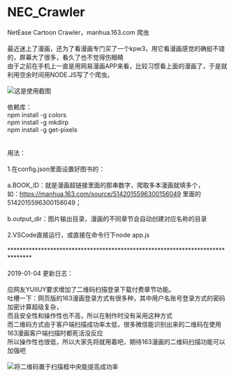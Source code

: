 # NEC_Crawler
NetEase Cartoon Crawler，manhua.163.com 爬虫<br>
<br>
最近迷上了漫画，还为了看漫画专门买了一个kpw3，用它看漫画感觉的确挺不错的，屏幕大了很多，看久了也不觉得伤眼睛<br>
由于之前在手机上一直是用网易漫画APP来看，比较习惯看上面的漫画了，于是就利用空余时间用NODE.JS写了个爬虫。<br>
<br>
![这是使用截图](https://github.com/tzwsoho/NEC_Crawler/raw/master/TIM%E6%88%AA%E5%9B%BE20180426153501.png)<br>
<br>
依赖库：<br>
npm install -g colors<br>
npm install -g mkdirp<br>
npm install -g get-pixels<br>
<br>
<br>
用法：<br>
<br>
1.在config.json里面设置好图书的：<br>
<br>
  a.BOOK_ID：就是漫画超链接里面的那串数字，爬取多本漫画就填多个，<br>
    如：https://manhua.163.com/source/5142015596300156049 里面的 5142015596300156049；<br>
<br>
  b.output_dir：图片输出目录，漫画的不同章节会自动创建对应名称的目录<br>
<br>
2.VSCode直接运行，或直接在命令行下node app.js<br>
<br>
*******************************************************************************<br>
<br>
2019-01-04 更新日志：<br>
<br>
应网友YUIIUY要求增加了二维码扫描登录下载付费章节功能。<br>
吐槽一下：网页版的163漫画登录方式有很多种，其中用户名账号登录方式的密码加密计算超级复杂，<br>
而且安全性和操作性也不高，所以在制作时没有采用这种方式<br>
而二维码方式由于客户端扫描成功率太低，很多微信能识别出来的二维码在使用163漫画客户端扫描时都死活没反应<br>
所以操作性也很低，所以大家先将就用着吧，期待163漫画的二维码扫描功能可以加强吧<br>
<br>
![将二维码置于扫描框中央能提高成功率](https://github.com/tzwsoho/NEC_Crawler/raw/master/qrCode_Scan.jpg)<br>